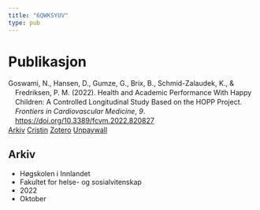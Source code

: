 ```yaml
---
title: "6QWKSYUV"
type: pub
---
```

<h1>Publikasjon</h1>
<article id="csl-bib-container-6QWKSYUV" class="csl-bib-container">
  <div class="csl-bib-body" style="line-height: 1.35; padding-left: 1em; text-indent:-1em;">
  <div class="csl-entry">Goswami, N., Hansen, D., Gumze, G., Brix, B., Schmid-Zalaudek, K., &amp; Fredriksen, P. M. (2022). Health and Academic Performance With Happy Children: A Controlled Longitudinal Study Based on the HOPP Project. <i>Frontiers in Cardiovascular Medicine</i>, <i>9</i>. <a href="https://doi.org/10.3389/fcvm.2022.820827">https://doi.org/10.3389/fcvm.2022.820827</a></div>
</div>
  <div class="csl-bib-buttons">
    <a href="#taxonomy-article-6QWKSYUV" class="csl-bib-button">Arkiv</a>
    <a href alt="Cristin URL" class="csl-bib-button">Cristin</a>
    <a href alt="Zotero URL" class="csl-bib-button">Zotero</a>
    <a href="https://www.frontiersin.org/articles/10.3389/fcvm.2022.820827/pdf" class="csl-bib-button">Unpaywall</a>
  </div>
  <div id="csl-bib-meta-container-6QWKSYUV"></div>
</article>
<div id="csl-bib-meta-6QWKSYUV" class="csl-bib-meta">
  <article id="taxonomy-article-6QWKSYUV" class="taxonomy-article">
    <h1>Arkiv</h1>
    <ul>
      <li>Høgskolen i Innlandet</li>
      <li>Fakultet for helse- og sosialvitenskap</li>
      <li>2022</li>
      <li>Oktober</li>
    </ul>
  </article>
</div>
